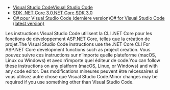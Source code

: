 * [<span data-ttu-id="ee194-101">Visual Studio Code</span><span class="sxs-lookup"><span data-stu-id="ee194-101">Visual Studio Code</span></span>](https://code.visualstudio.com/download)
* [<span data-ttu-id="ee194-102">SDK .NET Core 3.0</span><span class="sxs-lookup"><span data-stu-id="ee194-102">.NET Core SDK 3.0</span></span>](https://dotnet.microsoft.com/download/dotnet-core/3.0)
* [<span data-ttu-id="ee194-103">C# pour Visual Studio Code (dernière version)</span><span class="sxs-lookup"><span data-stu-id="ee194-103">C# for Visual Studio Code (latest version)</span></span>](https://marketplace.visualstudio.com/items?itemName=ms-vscode.csharp)

<span data-ttu-id="ee194-104">Les instructions Visual Studio Code utilisent la CLI .NET Core pour les fonctions de développement ASP.NET Core, telles que la création de projet.</span><span class="sxs-lookup"><span data-stu-id="ee194-104">The Visual Studio Code instructions use the .NET Core CLI For ASP.NET Core development functions such as project creation.</span></span> <span data-ttu-id="ee194-105">Vous pouvez suivre ces instructions sur n’importe quelle plateforme (macOS, Linux ou Windows) et avec n’importe quel éditeur de code.</span><span class="sxs-lookup"><span data-stu-id="ee194-105">You can follow these instructions on any platform (macOS, Linux, or Windows) and with any code editor.</span></span> <span data-ttu-id="ee194-106">Des modifications mineures peuvent être nécessaires si vous utilisez autre chose que Visual Studio Code.</span><span class="sxs-lookup"><span data-stu-id="ee194-106">Minor changes may be required if you use something other than Visual Studio Code.</span></span>
